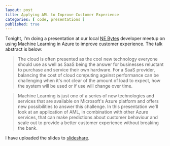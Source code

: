 ```yaml
---
layout: post
title: Applying AML to Improve Customer Experience
categories: [ code, presentations ]
published: true
---
```


Tonight, I'm doing a presentation at our local <a href="http://nebytes.net">NE Bytes</a> developer meetup on using 
Machine Learning in Azure to improve customer experience. The talk abstract is below:

<blockquote>
The cloud is often presented as the cool new technology everyone should use as well as SaaS being the 
answer for businesses reluctant to purchase and service their own hardware. For a SaaS provider, balancing 
the cost of cloud computing against performance can be challenging when it's not clear of the amount 
of load to expect, how the system will be used or if use will change over time.
</blockquote>
<blockquote>
Machine Learning is just one of a series of new technologies and services that are available on 
Microsoft's Azure platform and offers new possibilities to answer this challenge. In this presentation 
we'll look at an application of AML, in combination with other Azure services, that can make predictions 
about customer behaviour and scale out to provide a better customer experience without breaking the bank.
</blockquote>

I have uploaded the slides to 
<a target="_blank" href="https://www.slideshare.net/deejaygraham/adventures-in-azure-machine-learning-from-ne-bytes">slideshare</a>.

